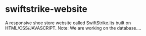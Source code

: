 # swiftstrike-website
A responsive shoe store website called SwiftStrike.Its built on HTML/CSS/JAVASCRIPT. Note: We are working on the database....
